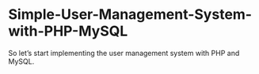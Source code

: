 # Simple-User-Management-System-with-PHP-MySQL
So let’s start implementing the user management system with PHP and MySQL. 





 

